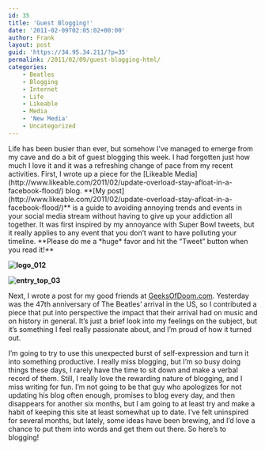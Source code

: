 ```yaml
---
id: 35
title: 'Guest Blogging!'
date: '2011-02-09T02:05:02+00:00'
author: Frank
layout: post
guid: 'https://34.95.34.211/?p=35'
permalink: /2011/02/09/guest-blogging-html/
categories:
    - Beatles
    - Blogging
    - Internet
    - Life
    - Likeable
    - Media
    - 'New Media'
    - Uncategorized
---
```


<div src="v5">Life has been busier than ever, but somehow I’ve managed to emerge from my cave and do a bit of guest blogging this week. I had forgotten just how much I love it and it was a refreshing change of pace from my recent activities. First, I wrote up a piece for the [Likeable Media](http://www.likeable.com/2011/02/update-overload-stay-afloat-in-a-facebook-flood/) blog. **[My post](http://www.likeable.com/2011/02/update-overload-stay-afloat-in-a-facebook-flood/)** is a guide to avoiding annoying trends and events in your social media stream without having to give up your addiction all together. It was first inspired by my annoyance with Super Bowl tweets, but it really applies to any event that you don’t want to have polluting your timeline. **Please do me a *huge* favor and hit the “Tweet” button when you read it!**

**![](http://s3.media.squarespace.com/production/1465610/17353535/wp-content/uploads/2011/02/logo_012.png "logo_012")**

**![](http://s3.media.squarespace.com/production/1465610/17353535/wp-content/uploads/2011/02/entry_top_03-300x133.jpg "entry_top_03")**

Next, I wrote a post for my good friends at [GeeksOfDoom.com](geeksofdoom.com/2011/02/07/the-beatles-invaded-america-47-years-ago-today/). Yesterday was the 47th anniversary of The Beatles’ arrival in the US, so I contributed a piece that put into perspective the impact that their arrival had on music and on history in general. It’s just a brief look into my feelings on the subject, but it’s something I feel really passionate about, and I’m proud of how it turned out.

I’m going to try to use this unexpected burst of self-expression and turn it into something productive. I really miss blogging, but I’m so busy doing things these days, I rarely have the time to sit down and make a verbal record of them. Still, I really love the rewarding nature of blogging, and I miss writing for fun. I’m not going to be that guy who apologizes for not updating his blog often enough, promises to blog every day, and then disappears for another six months, but I am going to at least try and make a habit of keeping this site at least somewhat up to date. I’ve felt uninspired for several months, but lately, some ideas have been brewing, and I’d love a chance to put them into words and get them out there. So here’s to blogging!

</div>